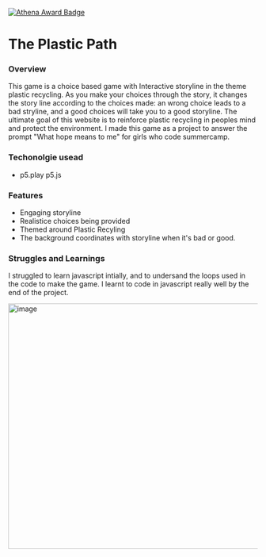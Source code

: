 [![Athena Award Badge](https://img.shields.io/endpoint?url=https%3A%2F%2Faward.athena.hackclub.com%2Fapi%2Fbadge)](https://award.athena.hackclub.com?utm_source=readme)
# The Plastic Path
### Overview
This game is a choice based game with Interactive storyline in the theme plastic recycling. As you make your choices through the story, it changes the story line according to the choices made: an wrong choice leads to a bad stryline, and a good choices will take you to a good storyline. The ultimate goal of this website is to reinforce plastic recycling in peoples mind and protect the environment. I made this game as a project to answer the prompt "What hope means to me" for girls who code summercamp.

### Techonolgie usead
- p5.play
 p5.js

### Features
- Engaging storyline
- Realistice choices being provided
- Themed around Plastic Recyling
- The background coordinates with storyline when it's bad or good.

### Struggles and Learnings
I struggled to learn javascript intially, and to undersand the loops used in the code to make the game. I learnt to code in javascript really well by the end of the project. 

<img width="747" height="495" alt="image" src="https://github.com/user-attachments/assets/94484380-3bf9-4c8e-94a9-2c4473d11eff" />
